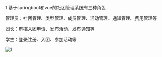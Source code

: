 1.基于springboot和vue的社团管理系统有三种角色

管理员：社团管理、类型管理、成员管理、活动管理、通知管理、费用管理等

团长：审核入团申请、发布活动、发布通知等

学生：登录注册、入团、参加活动等

  
![1](https://github.com/kingyangking/MyCode/assets/31798353/a889db7d-f2a6-403e-8e41-78d758e84b2c)
